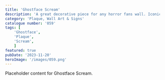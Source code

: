 ```yaml
---
title: 'Ghostface Scream'
description: 'A great decorative piece for any horror fans wall. Iconic killer Ghostface from the Scream franchise'
category: 'Plaque, Wall Art & Signs'
catalogue number: '059'
tags: [
    'Ghostface', 
    'Plaque', 
    'Scream',
    ]
featured: true
pubDate: '2023-11-20'
heroImage: '/images/059.png'
---
```


Placeholder content for Ghostface Scream. 